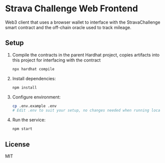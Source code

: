 # Strava Challenge Web Frontend

Web3 client that uses a browser wallet to interface with the StravaChallenge smart contract and the off-chain oracle used to track mileage.

## Setup

1. Compile the contracts in the parent Hardhat project, copies artifacts into this project for interfacing with the contract
   ```bash
   npx hardhat compile
   ```

2. Install dependencies:
   ```bash
   npm install
   ```

3. Configure environment:
   ```bash
   cp .env.example .env
   # Edit .env to suit your setup, no changes needed when running locally
   ```

4. Run the service:
   ```bash
   npm start
   ```

## License

MIT
